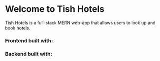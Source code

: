 # Welcome to Tish Hotels

Tish Hotels is a full-stack MERN web-app that allows users to look up and book hotels.

### Frontend built with:




### Backend built with:

